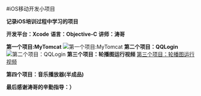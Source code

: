 #iOS移动开发小项目

**记录iOS培训过程中学习的项目**

**开发平台：Xcode**
**语言：Objective-C**
**讲师：涛哥**

**第一个项目:MyTomcat**
![第一个项目:MyTomcat](https://github.com/Soulmk/MyGit/blob/master/iOS%E7%A7%BB%E5%8A%A8%E5%BC%80%E5%8F%91%E5%B0%8F%E9%A1%B9%E7%9B%AE/MyTomCat/%E9%A1%B9%E7%9B%AE%E6%88%AA%E5%9B%BE%26%E6%95%88%E6%9E%9C%E8%A7%86%E9%A2%91/Simulator%20Screen%20Shot%202016%E5%B9%B44%E6%9C%8814%E6%97%A5%2014.15.54.png "我的汤姆猫")
**第二个项目：QQLogin**
![第二个项目：QQLogin](https://github.com/Soulmk/MyGit/blob/master/iOS%E7%A7%BB%E5%8A%A8%E5%BC%80%E5%8F%91%E5%B0%8F%E9%A1%B9%E7%9B%AE/%E4%BB%BFQQ%E7%99%BB%E9%99%86%E7%95%8C%E9%9D%A2/%E9%A1%B9%E7%9B%AE%E6%88%AA%E5%9B%BE%26%E6%95%88%E6%9E%9C%E8%A7%86%E9%A2%91/%E4%B8%BB%E7%95%8C%E9%9D%A2.png "仿QQ登陆界面")
**第三个项目：轮播图运行视频**
[第三个项目：轮播图运行视频](https://github.com/Soulmk/MyGit/blob/master/iOS%E7%A7%BB%E5%8A%A8%E5%BC%80%E5%8F%91%E5%B0%8F%E9%A1%B9%E7%9B%AE/%E8%BD%AE%E6%92%AD%E5%9B%BE/%E9%A1%B9%E7%9B%AE%E8%BF%90%E8%A1%8C%E6%95%88%E6%9E%9C%E8%A7%86%E9%A2%91/l%E8%BD%AE%E6%92%AD%E5%9B%BE.mov)

**第四个项目：音乐播放器(半成品)**


**最后感谢涛哥的辛勤指导：）**